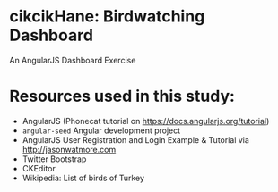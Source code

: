 # cikcikHane: Birdwatching Dashboard
An AngularJS Dashboard Exercise

# Resources used in this study:
* AngularJS (Phonecat tutorial on https://docs.angularjs.org/tutorial)
* `angular-seed` Angular development project
* AngularJS User Registration and Login Example & Tutorial via http://jasonwatmore.com
* Twitter Bootstrap
* CKEditor
* Wikipedia: List of birds of Turkey 


